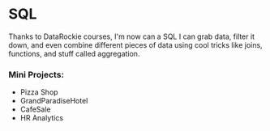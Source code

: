 # SQL

Thanks to DataRockie courses, I'm now can a SQL I can grab data, filter it down, and even combine different pieces of data using cool tricks like joins, functions, and stuff called aggregation.

### Mini Projects:
- Pizza Shop
- GrandParadiseHotel
- CafeSale 
- HR Analytics
